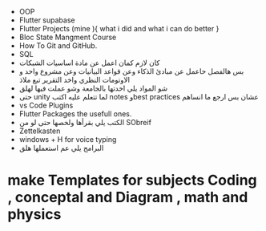 * OOP 
* Flutter supabase
* Flutter Projects (mine ){ what i did and what i can do better }
* Bloc State Mangment Course 
* How To Git and GitHub.
* SQL
* كان لازم كمان اعمل عن مادة اساسيات الشبكات
* بس هالفصل حاعمل عن مبادئ الذكاء وعن قواعد البيانيات وعن مشروع واحد و الاوتومات النظري واخد التقرير تبع ملاذ 
* شو المواد يلي اخدتها بالجامعة وشو عملت فيها لهلق 
* حتى unity لما تتعلم عليه اكتب notes وbest practices عشان بس ارجع ما انساهم 
* vs Code Plugins 
* Flutter Packages the usefull ones.
* الكتب يلي بقرأها ولخصها حتى لو من SObreif
* Zettelkasten 
* windows + H for voice typing 
* البرامج يلي عم استعملها هلق 

# make Templates for subjects Coding , conceptal and Diagram , math and physics
